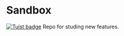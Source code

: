 # Sandbox
[![Tuist badge](https://img.shields.io/badge/Powered%20by-Tuist-blue)](https://tuist.io)
Repo for studing new features.
